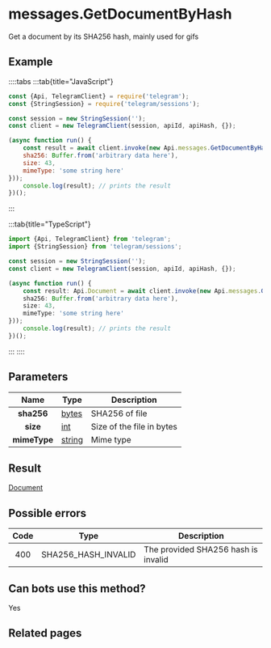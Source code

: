 # messages.GetDocumentByHash

Get a document by its SHA256 hash, mainly used for gifs



## Example

::::tabs
:::tab{title="JavaScript"}
```js
const {Api, TelegramClient} = require('telegram');
const {StringSession} = require('telegram/sessions');

const session = new StringSession('');
const client = new TelegramClient(session, apiId, apiHash, {});

(async function run() {
    const result = await client.invoke(new Api.messages.GetDocumentByHash({
    sha256: Buffer.from('arbitrary data here'),
    size: 43,
    mimeType: 'some string here'
}));
    console.log(result); // prints the result
})();
```
:::

:::tab{title="TypeScript"}
```ts
import {Api, TelegramClient} from 'telegram';
import {StringSession} from 'telegram/sessions';

const session = new StringSession('');
const client = new TelegramClient(session, apiId, apiHash, {});

(async function run() {
    const result: Api.Document = await client.invoke(new Api.messages.GetDocumentByHash({
    sha256: Buffer.from('arbitrary data here'),
    size: 43,
    mimeType: 'some string here'
}));
    console.log(result); // prints the result
})();
```
:::
::::



## Parameters

| Name | Type | Description |
| :--: | ---- | ----------- |
| **sha256** | [bytes](https://core.telegram.org/type/bytes) | SHA256 of file 
| **size** | [int](https://core.telegram.org/type/int) | Size of the file in bytes 
| **mimeType** | [string](https://core.telegram.org/type/string) | Mime type 


## Result

[Document](https://core.telegram.org/type/Document)



## Possible errors

| Code | Type | Description |
| :--: | ---- | ----------- |
| 400 | SHA256\_HASH\_INVALID | The provided SHA256 hash is invalid 


## Can bots use this method?

Yes

## Related pages


